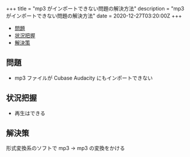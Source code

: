 +++
title = "mp3 がインポートできない問題の解決方法"
description = "mp3 がインポートできない問題の解決方法"
date = 2020-12-27T03:20:00Z
+++

<!-- TOC -->

- [問題](#%E5%95%8F%E9%A1%8C)
- [状況把握](#%E7%8A%B6%E6%B3%81%E6%8A%8A%E6%8F%A1)
- [解決策](#%E8%A7%A3%E6%B1%BA%E7%AD%96)

<!-- /TOC -->

## 問題

- mp3 ファイルが Cubase Audacity にもインポートできない

## 状況把握

- 再生はできる

## 解決策

形式変換系のソフトで mp3 -> mp3 の変換をかける
